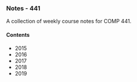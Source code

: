 ### Notes - 441

A collection of weekly course notes for COMP 441.

#### Contents
  * 2015
  * 2016
  * 2017
  * 2018
  * 2019
